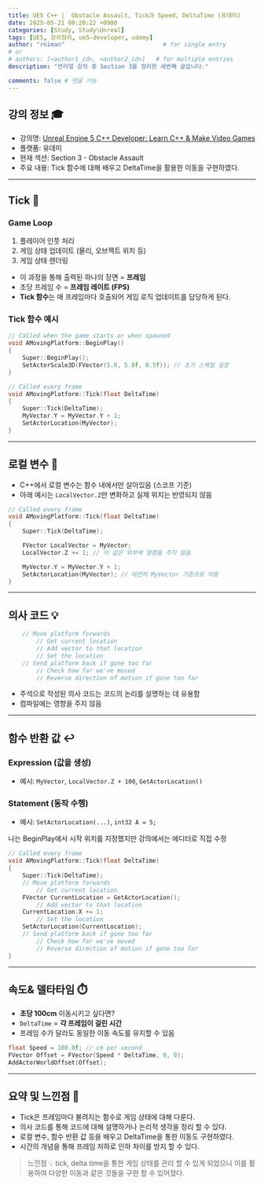 ```yaml
---
title: UE5 C++ |  Obstacle Assault, Tick과 Speed, DeltaTime (유데미)
date: 2025-05-21 00:20:22 +0900
categories: [Study, Study\Unreal]
tags: [UE5, 강의정리, ue5-developer, udemy]
author: "rniman"                            # for single entry
# or
# authors: [<author1_id>, <author2_id>]   # for multiple entries
description: "언리얼 강의 중 Section 3를 정리한 세번째 글입니다."

comments: false # 댓글 기능
---
```


## 강의 정보 🎓
- 강의명: [Unreal Engine 5 C++ Developer: Learn C++ & Make Video Games](https://www.udemy.com/course/unrealcourse-korean/?couponCode=CP130525)
- 플랫폼: 유데미
- 현재 섹션: Section 3 - Obstacle Assault
- 주요 내용: Tick 함수에 대해 배우고 DeltaTime을 활용한 이동을 구현하였다.

---

## Tick 🔂

### Game Loop

1. 플레이어 인풋 처리
2. 게임 상태 업데이트 (물리, 오브젝트 위치 등)
3. 게임 상태 렌더링
- 이 과정을 통해 출력된 하나의 장면 = **프레임**
- 초당 프레임 수 = **프레임 레이트 (FPS)**
- **Tick 함수**는 매 프레임마다 호출되어 게임 로직 업데이트를 담당하게 된다.

### Tick 함수 예시

```cpp
// Called when the game starts or when spawned
void AMovingPlatform::BeginPlay()
{
    Super::BeginPlay();
    SetActorScale3D(FVector(5.0, 5.0f, 0.5f)); // 초기 스케일 설정
}

// Called every frame
void AMovingPlatform::Tick(float DeltaTime)
{
    Super::Tick(DeltaTime);
    MyVector.Y = MyVector.Y + 1;
    SetActorLocation(MyVector);
}
```

---

## 로컬 변수 📌

- C++에서 로컬 변수는 함수 내에서만 살아있음 (스코프 기준)
- 아래 예시는 `LocalVector.Z`만 변화하고 실제 위치는 반영되지 않음

```cpp
// Called every frame
void AMovingPlatform::Tick(float DeltaTime)
{
    Super::Tick(DeltaTime);

    FVector LocalVector = MyVector;
    LocalVector.Z += 1; // 이 값은 외부에 영향을 주지 않음

    MyVector.Y = MyVector.Y + 1;
    SetActorLocation(MyVector); // 여전히 MyVector 기준으로 이동
}
```

---

## 의사 코드 💡

```cpp
	// Move platform forwards
		// Get current location
		// Add vector to that location
		// Set the location
	// Send platform back if gone too far
		// Check how far we've moved
		// Reverse direction of motion if gone too far
```

- 주석으로 작성된 의사 코드는 코드의 논리를 설명하는 데 유용함
- 컴파일에는 영향을 주지 않음

---

## 함수 반환 값 ↩️

### Expression (값을 생성)

- 예시: `MyVector`, `LocalVector.Z + 100`, `GetActorLocation()`

### Statement (동작 수행)

- 예시: `SetActorLocation(...)`, `int32 A = 5;`

나는 BeginPlay에서 시작 위치를 지정했지만 강의에서는 에디터로 직접 수정

```cpp
// Called every frame
void AMovingPlatform::Tick(float DeltaTime)
{
	Super::Tick(DeltaTime);
	// Move platform forwards
		// Get current location
	FVector CurrentLocation = GetActorLocation();
		// Add vector to that location
	CurrentLocation.X += 1;
		// Set the location
	SetActorLocation(CurrentLocation);
	// Send platform back if gone too far
		// Check how far we've moved
		// Reverse direction of motion if gone too far
}
```

---

## 속도& 델타타임 ⏱️

- **초당 100cm** 이동시키고 싶다면?
- `DeltaTime` = **각 프레임이 걸린 시간**
- 프레임 수가 달라도 동일한 이동 속도를 유지할 수 있음

```cpp
float Speed = 100.0f; // cm per second
FVector Offset = FVector(Speed * DeltaTime, 0, 0);
AddActorWorldOffset(Offset);
```

---

## 요약 및 느낀점 📝

- Tick은 프레임마다 불려지는 함수로 게임 상태에 대해 다룬다.
- 의사 코드를 통해 코드에 대해 설명하거나 논리적 생각을 정리 할 수 있다.
- 로컬 변수, 함수 반환 값 등을 배우고 DeltaTime을 통한 이동도 구현하였다.
- 시간의 개념을 통해 프레임 저하로 인하 차이를 방지 할 수 있다.
> 느낀점 💡 tick, delta time을 통한 게임 상태를 관리 할 수 있게 되었으니 
> 이를 활용하여 다양한 이동과 같은 것들을 구현 할 수 있어졌다.

